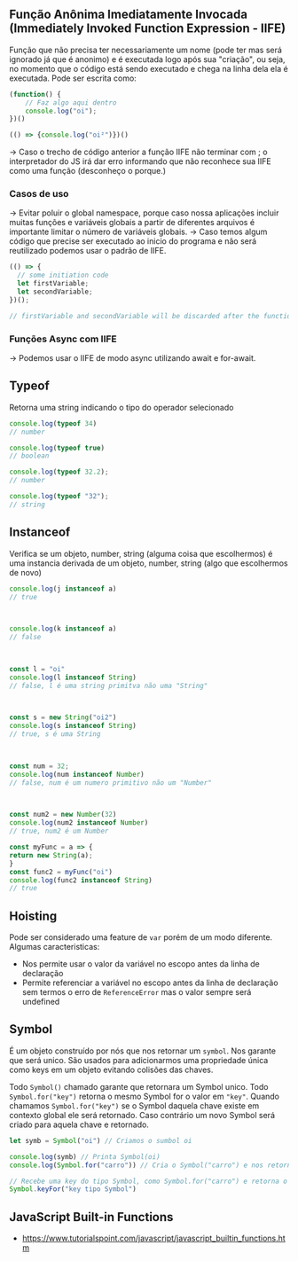 ## Função Anônima Imediatamente Invocada (Immediately Invoked Function Expression - IIFE)

Função que não precisa ter necessariamente um nome (pode ter mas será ignorado já que é anonimo) e é executada logo após sua "criação", ou seja, no momento que o código está sendo executado e chega na linha dela ela é executada.
Pode ser escrita como:
```javascript
(function() {
	// Faz algo aqui dentro
	console.log("oi");
})()

(() => {console.log("oi²")})()
```

-> Caso o trecho de código anterior a função IIFE não terminar com ; o interpretador do JS irá dar erro informando que não reconhece sua IIFE como uma função (desconheço o porque.)
### Casos de uso
-> Evitar poluir o global namespace, porque caso nossa aplicações incluir muitas funções e variáveis globais a partir de diferentes arquivos é importante limitar o número de variáveis globais.
-> Caso temos algum código que precise ser executado ao inicio do programa e não será reutilizado podemos usar o padrão de IIFE.
```javascript
(() => {
  // some initiation code
  let firstVariable;
  let secondVariable;
})();

// firstVariable and secondVariable will be discarded after the function is executed.
```

### Funções Async com IIFE 
-> Podemos usar o IIFE de modo async utilizando await e for-await.


## Typeof

Retorna uma string indicando o tipo do operador selecionado
```javascript
console.log(typeof 34)
// number

console.log(typeof true)
// boolean

console.log(typeof 32.2);
// number

console.log(typeof "32");
// string
```


## Instanceof

Verifica se um objeto, number, string (alguma coisa que escolhermos) é uma instancia derivada de um objeto, number, string (algo que escolhermos de novo)
```javascript
console.log(j instanceof a)
// true

  

console.log(k instanceof a)
// false

  

const l = "oi"
console.log(l instanceof String)
// false, l é uma string primitva não uma "String"

  

const s = new String("oi2")
console.log(s instanceof String)
// true, s é uma String

  

const num = 32;
console.log(num instanceof Number)
// false, num é um numero primitivo não um "Number"

  

const num2 = new Number(32)
console.log(num2 instanceof Number)
// true, num2 é um Number

const myFunc = a => {
return new String(a);
}
const func2 = myFunc("oi")
console.log(func2 instanceof String)
// true
```

## Hoisting

Pode ser considerado uma feature de `var` porém de um modo diferente.
Algumas caracteristicas:
- Nos permite usar o valor da variável no escopo antes da linha de declaração
- Permite referenciar a variável no escopo antes da linha de declaração sem termos o erro de `ReferenceError` mas o valor sempre será undefined


## Symbol

É um objeto construído por nós que nos retornar um `symbol`. Nos garante que será unico. São usados para adicionarmos uma propriedade única como keys em um objeto evitando colisões das chaves.

Todo `Symbol()` chamado garante que retornara um Symbol unico. Todo `Symbol.for("key")` retorna o mesmo Symbol for o valor em `"key"`. Quando chamamos `Symbol.for("key")` se o Symbol daquela chave existe em contexto global ele será retornado. Caso contrário um novo Symbol será criado para aquela chave e retornado.

```javascript
let symb = Symbol("oi") // Criamos o sumbol oi

console.log(symb) // Printa Symbol(oi)
console.log(Symbol.for("carro")) // Cria o Symbol("carro") e nos retorna ele mesmo

// Recebe uma key do tipo Symbol, como Symbol.for("carro") e retorna o valor da key, nesse caso seria apenas carro
Symbol.keyFor("key tipo Symbol") 
```


## JavaScript Built-in Functions
- https://www.tutorialspoint.com/javascript/javascript_builtin_functions.htm
